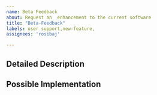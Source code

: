 ```yaml
---
name: Beta Feedback
about: Request an  enhancement to the current software 
title: "Beta-Feedback"
labels: user support,new-feature,
assignees: 'rosibaj'

---
```


<!--- Provide a general summary of the issue in the Title above -->

## Detailed Description
<!--- Provide a detailed description of the issue or addition you are proposing.-->
<!--- Why is this change important to you? How would you use it? -->
<!--- How can it benefit other users? -->

## Possible Implementation
<!--- Not obligatory, but suggest an idea for implementing addition or change -->
<!--- or provide an example feature somewhere else that you would like to see -->
